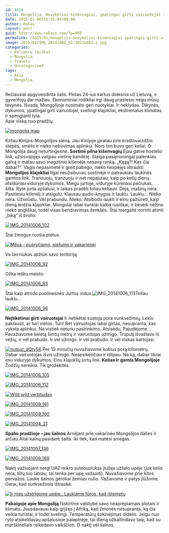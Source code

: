 ```yaml
---
id: 1016
title: Mongolija. Nevykėliai kišenvagiai, ypatingai girti vairuotojai ir nepakartojama gamta
date: 2015-01-06T15:35:04+00:00
author: Rokas
layout: post
guid: http://www.rokaso.com/?p=903
permalink: /2015/01/mongolija-nevykeliai-kisenvagiai-ypatingai-girti-vairuotojai-ir-nepakartojama-gamta-3/
image: 2015/01/IMG_20141006_92-1023x682-1.jpg
categories:
  - Kelionių laiškai
  - Mongolia
  - Travels
  - Uncategorised
tags:
  - Asia
  - Mongolia
---
```


Rečiausiai apgyvendinta šalis. Plotas 24-ius kartus didesnis už Lietuvą, o gyventojų dar mažiau. Ekonominiai rodikliai irgi daug prastesni negu mūsų tėvynės. Išvada, Mongolijoje nusimato geri nuotykiai. Ir neklydau. Dikynės, dykumos, ypatingai girti vairuotojai, svetingi klajokliai, ekstremalus klimatas ir spengianti tyla.  
Apie viską nuo pradžių.

[![mongolia map](https://images.rokaso.com/2015/01/mongolia-map.jpg)](https://images.rokaso.com/2015/01/mongolia-map.jpg)

Kirtau Kinijos-Mongolijos sieną. Jau Kinijoje įpratau prie kraštovaizdžio: stepės, smėlis ir nieko nebūvimas aplinkui. Nors ten buvo geri keliai. O Mongolija daug neturtingesnė.
**Sostinė pilna kišenvagių**
Ėjau gatve hostelio link, užsisvajojęs valgiau vietinę bandelę. Staiga pasąmoningai palenkiau galvą ir matau savo megztinio kišenėje nesavą ranką. „Kąąą?! Kas čia dabar?“. Vagis nepasimetė ir greit pabėgo, nieko nespėjęs ištraukti.
**Mongolijos klajokliai**
Ilgai neužsibuvau sostinėje ir patraukiau laukinės gamtos link. Tranzuoju, tranzuoju ir net nepajutau, kaip po kelių dienų atsidūriau viduryje dykumos. Miegu jurtoje, viduryje kūrenasi pečiukas, šilta. Ryte jurta apšalusi, ir laikas pradėti toliau keliauti. Deja, mašinų nėra. Pasitiesiu kilimėlį ir atsigulu. Klausau audio-knygos ir laukiu. Laukiu… Nieko nėra. Užsnūstu. Vėl prabundu. Nieko. Atsibodo laukti ir einu pažiūrėti, kaip dieną leidžia klajokliai. Mongolai labai sunkiai kalba rusiškai, ir beveik nežino nieko angliškai, todėl visas bendravimas ženklais. Štai mergaitė norinti atimti „biką“ iš brolio:

[![IMG_20141006_102](https://images.rokaso.com/2015/01/IMG_20141006_102-682x1023.jpg)](https://images.rokaso.com/2015/01/IMG_20141006_102.jpg)

Štai žmogus ruošia pietus.

[![Mėsa - pusryčiams, pietums ir vakarienei](https://images.rokaso.com/2015/01/IMG_20141006_95-1023x682.jpg)](https://images.rokaso.com/2015/01/IMG_20141006_95.jpg)

Va berniukas apžiūri savo teritoriją

[![IMG_20141006_92](https://images.rokaso.com/2015/01/IMG_20141006_92-1023x682.jpg)](https://images.rokaso.com/2015/01/IMG_20141006_92.jpg)

Ožka ieško maisto:

[![IMG_20141006_83](https://images.rokaso.com/2015/01/IMG_20141006_83-682x1023.jpg)](https://images.rokaso.com/2015/01/IMG_20141006_83.jpg)

Štai kaip atrodo puošnesnės Jurtos vidus.![IMG_20141006_113](https://images.rokaso.com/2015/01/IMG_20141006_113-1023x682.jpg)Toliau laukiu…

[![IMG_20141006_96](https://images.rokaso.com/2015/01/IMG_20141006_96-1023x682.jpg)](https://images.rokaso.com/2015/01/IMG_20141006_96.jpg)

**Neįtikėtinai girti vairuotojai**
Ir netikėtai sustoja pora sunkvežimių. Lekiu paklausti, ar turi vietos. Turi! Bet vairuotojas labai girtas, nesupranta, kas vyksta aplinkui. Na vistiek neturiu pasirinkimo. Atsisėdu. Pajudėjome… Pavažiavome keletą šimtų metrų ir vairuotojas užmigo. Truputį išvažiavo iš vėžių, ir vėl prabudo. Ir vėl užmigo. Ir vėl prabudo. Ir vėl viskas kartojasi.

[![output_dQtvS6](https://images.rokaso.com/2015/01/output_dQtvS6.gif)](https://images.rokaso.com/2015/01/output_dQtvS6.gif)
Per 10 minučių nuvažiavome kokius porą kilometrų. Dabar vairuotojas išvis užmigo. Neapsikenčiau ir išlipau. Na ką, dabar tikrai esu viduryje dykumos. Einu klajoklių jurtų link.
**Kelias ir gamta Mongolijoje**
Žodžių nereikia. Tik grožėkitės.

[![IMG_20141006_105](https://images.rokaso.com/2015/01/IMG_20141006_105-1023x682.jpg)](https://images.rokaso.com/2015/01/IMG_20141006_105.jpg)

[![IMG_20141006_112](https://images.rokaso.com/2015/01/IMG_20141006_112-1023x682.jpg)](https://images.rokaso.com/2015/01/IMG_20141006_112.jpg)

[![Wild wild verbliudas](https://images.rokaso.com/2015/01/IMG_20141007_147-1023x682.jpg)](https://images.rokaso.com/2015/01/IMG_20141007_147.jpg)

[![IMG_20141009_161](https://images.rokaso.com/2015/01/IMG_20141009_161-1023x682.jpg)](https://images.rokaso.com/2015/01/IMG_20141009_161.jpg)

[![IMG_20141009_160](https://images.rokaso.com/2015/01/IMG_20141009_160-1023x682.jpg)](https://images.rokaso.com/2015/01/IMG_20141009_160.jpg)

[![IMG_20141004_21](https://images.rokaso.com/2015/01/IMG_20141004_21-1023x682.jpg)](https://images.rokaso.com/2015/01/IMG_20141004_21.jpg)

**Spalio pradžioje – jau šalnos**
Arnėjant prie vakarinės Mongolijos dalies ir arčiau Altai kalnų pasidarė šalta. Iki tiek, kad matėsi sniegas.

[![IMG_20141007_136](https://images.rokaso.com/2015/01/IMG_20141007_136-1023x682.jpg)](https://images.rokaso.com/2015/01/IMG_20141007_136.jpg)

[![IMG_20141009_169](https://images.rokaso.com/2015/01/IMG_20141009_169-1023x682.jpg)](https://images.rokaso.com/2015/01/IMG_20141009_169.jpg)

Naktį važiuojant netgi UAZ mikro autobusiukas įlužęs užšalo upėje (juk kelio nėra, tiltų tuo labiau, tai tenka per upę važiuoti). Nuvažiavome prie kitos pervažos. Lauke šalnos gerokai žemiau nulio. Važiavome ir patys įlūžome. Gerai, kad sunkvežimis ištraukė.

[![Ir mes užstrigome upėje.. Laukiame fūros, kad ištemptu](https://images.rokaso.com/2015/01/IMG_20141009_172-1023x682.jpg)](https://images.rokaso.com/2015/01/IMG_20141009_172.jpg)

**Pabaigoje apie Mongoliją**
Išskirtinė valstybė savo neaprėpiamais plotais ir klimatu. Jausdavausi kaip grįžęs į Afriką, kad žmonės nesupranta, ką čia veikia turistai, ir todėl svetingi. Temperatūrų šokinėjimas didelis. Jeigu nuo ryto atsikeldavau apšalusioje palapinėje, tai dieną užkaitindavo taip, kad su marškinėliais reikėdavo vaikščioti. O naktį vėl šalnos.
